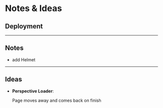 # Notes & Ideas

## Deployment

---

## Notes

- add Helmet

---

## Ideas

- **Perspective Loader**:

  Page moves away and comes back on finish
